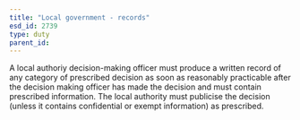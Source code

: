```yaml
---
title: "Local government - records"
esd_id: 2739
type: duty
parent_id:  
---
```


A local authoriy decision-making officer must produce a written record of any category of prescribed decision as soon as reasonably practicable after the decision making officer has made the decision and must contain prescribed information.  The local authority must publicise the decision (unless it contains confidential or exempt information) as prescribed.

